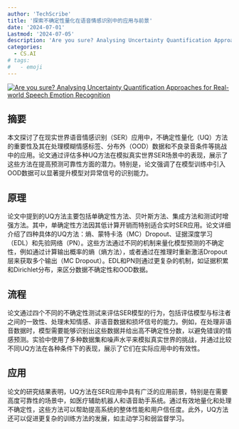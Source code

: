 ```yaml
---
author: 'TechScribe'
title: '探索不确定性量化在语音情感识别中的应用与前景'
date: '2024-07-01'
Lastmod: '2024-07-05'
description: 'Are you sure? Analysing Uncertainty Quantification Approaches for Real-world Speech Emotion Recognition'
categories:
  - CS.AI
# tags:
#   - emoji
---
```


[![Are you sure? Analysing Uncertainty Quantification Approaches for Real-world Speech Emotion Recognition](https://arxiv-research-1301205113.cos.ap-guangzhou.myqcloud.com/images/2407.01143v1.pdf_0.jpg)](https://arxiv.org/abs/2407.01143v1)

## 摘要

本文探讨了在现实世界语音情感识别（SER）应用中，不确定性量化（UQ）方法的重要性及其在处理模糊情感标签、分布外（OOD）数据和不良录音条件等挑战中的应用。论文通过评估多种UQ方法在模拟真实世界SER场景中的表现，展示了这些方法在提高预测可靠性方面的潜力。特别是，论文强调了在模型训练中引入OOD数据可以显著提升模型对异常信号的识别能力。<!--more-->

## 原理

论文中提到的UQ方法主要包括单确定性方法、贝叶斯方法、集成方法和测试时增强方法。其中，单确定性方法因其低计算开销而特别适合实时SER应用。论文详细介绍了四种具体的UQ方法：熵、蒙特卡洛（MC）Dropout、证据深度学习（EDL）和先验网络（PN）。这些方法通过不同的机制来量化模型预测的不确定性，例如通过计算输出概率的熵（熵方法），或者通过在推理时重新激活Dropout层来获取多个输出（MC Dropout）。EDL和PN则通过更复杂的机制，如证据积累和Dirichlet分布，来区分数据不确定性和OOD数据。

## 流程

论文通过四个不同的不确定性测试来评估SER模型的行为，包括评估模型与标注者之间的一致性、处理未知情感、非语音数据和损坏信号的能力。例如，在处理非语音数据时，模型需要能够识别出这些数据并给出高不确定性分数，以避免错误的情感预测。实验中使用了多种数据集和噪声水平来模拟真实世界的挑战，并通过比较不同UQ方法在各种条件下的表现，展示了它们在实际应用中的有效性。

## 应用

论文的研究结果表明，UQ方法在SER应用中具有广泛的应用前景，特别是在需要高度可靠性的场景中，如医疗辅助机器人和语音助手系统。通过有效地量化和处理不确定性，这些方法可以帮助提高系统的整体性能和用户信任度。此外，UQ方法还可以促进更复杂的训练方法的发展，如主动学习和弱监督学习。